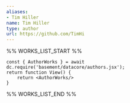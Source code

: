 ```yaml
---
aliases:
- Tim Hiller
name: Tim Hiller
type: author
url: https://github.com/TimHi
---
```



%% WORKS_LIST_START %%

```datacorejsx
const { AuthorWorks } = await dc.require('basement/datacore/authors.jsx');
return function View() {
    return <AuthorWorks/>
}
```
%% WORKS_LIST_END %%